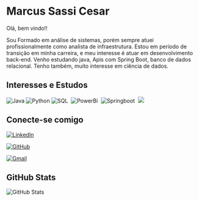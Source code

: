 # Marcus Sassi Cesar

Olá, bem vindo!!

 Sou Formado em análise de sistemas, porém sempre atuei profissionalmente como analista de infraestrutura. Estou em período de transição em minha carreira, e meu interesse é atuar em desenvolvimento back-end. Venho estudando java, Apis com Spring Boot, banco de dados relacional. Tenho também, muito interesse em ciência de dados.

## Interesses e Estudos

![Java](https://img.shields.io/badge/java-%23ED8B00.svg?style=for-the-badge&logo=openjdk&logoColor=white)
![Python](https://img.shields.io/badge/Python-000?style=for-the-badge&logo=python)
![SQL](https://img.shields.io/badge/-SQL-0D1117?style=for-the-badge&logo=mysql&labelColor=0D1117&textColor=0D1117)&nbsp;
![PowerBi](https://img.shields.io/badge/-PowerBi-0D1117?style=for-the-badge&logo=powerbi&labelColor=0D1117&textColor=0D1117)&nbsp;
![Springboot](https://img.shields.io/badge/-SpringBoot-0D1117?style=for-the-badge&logo=springBoot&labelColor=0D1117&textColor=0D1117)&nbsp;
[![](https://skillicons.dev/icons?i=aws,&perline=3)](https://skillicons.dev)


## Conecte-se comigo

[![LinkedIn](https://img.shields.io/badge/LinkedIn-000?style=for-the-badge&logo=linkedin&logoColor=0E76A8)](https://www.linkedin.com/in/marcussassicesar/)

[![GitHub](https://img.shields.io/badge/github-%23000?style=for-the-badge&logo=github&logoColor=yellow)](https://github.com/marcussassi)

[![Gmail](https://img.shields.io/badge/-Gmail-%23333?style=for-the-badge&logo=gmail&logoColor=green)](mailto:marcussassicesar@gmail.com)


## GitHub Stats

![GitHub Stats](https://github-readme-stats.vercel.app/api?username=marcussassi&theme=transparent&bg_color=000&border_color=30A3DC&show_icons=true&icon_color=30A3DC&title_color=E94D5F&text_color=FFF)